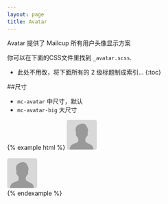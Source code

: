 ```yaml
---
layout: page
title: Avatar
---
```


Avatar 提供了 Mailcup 所有用户头像显示方案

你可以在下面的CSS文件里找到 `_avatar.scss`.

* 此处不用改，将下面所有的 2 级标题制成索引...
{:toc}

##尺寸

* `mc-avatar` 中尺寸，默认
* `mc-avatar-big` 大尺寸

{% example html %}
<img class="mc-avatar-mid" src="../img/Mailcup-avatar-default.png"/><br><br>
<img class="mc-avatar-big" src="../img/Mailcup-avatar-default.png"/><br>
{% endexample %}